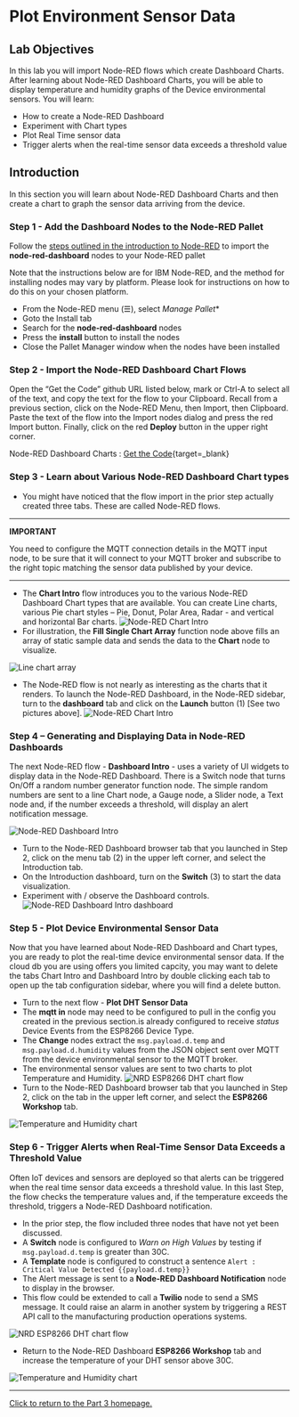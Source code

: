 # Plot Environment Sensor Data

## Lab Objectives

In this lab you will import Node-RED flows which create Dashboard Charts. After learning about Node-RED Dashboard Charts, you will be able to display temperature and humidity graphs of the Device environmental sensors. You will learn:

- How to create a Node-RED Dashboard
- Experiment with Chart types
- Plot Real Time sensor data
- Trigger alerts when the real-time sensor data exceeds a threshold value

## Introduction

In this section you will learn about Node-RED Dashboard Charts and then create a chart to graph the sensor data arriving from the device.

### Step 1 - Add the Dashboard Nodes to the Node-RED Pallet

Follow the [steps outlined in the introduction to Node-RED](NODERED.md#step-3-how-to-install-additional-node-red-nodes-information-only) to import the **node-red-dashboard** nodes to your Node-RED pallet

Note that the instructions below are for IBM Node-RED, and the method for installing nodes may vary by platform. Please look for instructions on how to do this on your chosen platform.

- From the Node-RED menu (☰), select *Manage Pallet**
- Goto the Install tab
- Search for the **node-red-dashboard** nodes
- Press the **install** button to install the nodes
- Close the Pallet Manager window when the nodes have been installed

### Step 2 - Import the Node-RED Dashboard Chart Flows

Open the “Get the Code” github URL listed below, mark or Ctrl-A to select all of the text, and copy the text for the flow to your Clipboard. Recall from a previous section, click on the Node-RED Menu, then Import, then Clipboard. Paste the text of the flow into the Import nodes dialog and press the red Import button. Finally, click on the red **Deploy** button in the upper right corner.

Node-RED Dashboard Charts : [Get the Code](https://binnes.github.io/esp8266Workshop/part3/flows/NRD-Charts-DHTSensorData.json){target=_blank}


### Step 3 - Learn about Various Node-RED Dashboard Chart types

- You might have noticed that the flow import in the prior step actually created three tabs. These are called Node-RED flows.

---
**IMPORTANT**

You need to configure the MQTT connection details in the MQTT input node, to be sure that it will connect to your MQTT broker and subscribe to the right topic matching the sensor data published by your device.

---

- The **Chart Intro** flow introduces you to the various Node-RED Dashboard Chart types that are available. You can create Line charts, various Pie chart styles – Pie, Donut, Polar Area, Radar - and vertical and horizontal Bar charts.
 ![Node-RED Chart Intro](screenshots/Node-RED-ChartIntro-flow.png)
- For illustration, the **Fill Single Chart Array** function node above fills an array of static sample data and sends the data to the **Chart** node to visualize.

 ![Line chart array](screenshots/NRD-Charts-Intro-Flow-LineChartArray.png)

- The Node-RED flow is not nearly as interesting as the charts that it renders. To launch the Node-RED Dashboard, in the Node-RED sidebar, turn to the **dashboard** tab and click on the **Launch** button (1) [See two pictures above].
 ![Node-RED Chart Intro](screenshots/Node-RED-ChartIntro-dashboard.png)

### Step 4 – Generating and Displaying Data in Node-RED Dashboards

The next Node-RED flow - **Dashboard Intro** - uses a variety of UI widgets to display data in the Node-RED Dashboard. There is a Switch node that turns On/Off a random number generator function node. The simple random numbers are sent to a line Chart node, a Gauge node, a Slider node, a Text node and, if the number exceeds a threshold, will display an alert notification message.

 ![Node-RED Dashboard Intro](screenshots/Node-RED-Dashboard-Intro-flow.png)

- Turn to the Node-RED Dashboard browser tab that you launched in Step 2, click on the menu tab (2) in the upper left corner, and select the Introduction tab.
- On the Introduction dashboard, turn on the **Switch** (3) to start the data visualization.
- Experiment with / observe the Dashboard controls.
 ![Node-RED Dashboard Intro dashboard](screenshots/Node-RED-Dashboard-Intro.png)

### Step 5 - Plot Device Environmental Sensor Data

Now that you have learned about Node-RED Dashboard and Chart types, you are ready to plot the real-time device environmental sensor data. If the cloud db you are using offers you
limited capcity, you may want to delete the tabs Chart Intro and Dashboard Intro by double clicking each tab to open up the tab configuration sidebar, where you will find a delete button.

- Turn to the next flow - **Plot DHT Sensor Data**
- The **mqtt in** node may need to be configured to pull in the config you created in the previous section.is already configured to receive *status* Device Events from the ESP8266 Device Type.
- The **Change** nodes extract the ```msg.payload.d.temp``` and ```msg.payload.d.humidity``` values from the JSON object sent over MQTT from the device environmental sensor to the MQTT broker.
- The environmental sensor values are sent to two charts to plot Temperature and Humidity.
 ![NRD ESP8266 DHT chart flow](screenshots/Node-RED-Dashboard-DHT-flow.png)
- Turn to the Node-RED Dashboard browser tab that you launched in Step 2, click on the tab in the upper left corner, and select the **ESP8266 Workshop** tab.

 ![Temperature and Humidity chart](screenshots/NRD-ESP8266-DHT-TempHum-Chart.png)

### Step 6 - Trigger Alerts when Real-Time Sensor Data Exceeds a Threshold Value

Often IoT devices and sensors are deployed so that alerts can be triggered when the real time sensor data exceeds a threshold value. In this last Step, the flow checks the temperature values and, if the temperature exceeds the threshold, triggers a Node-RED Dashboard notification.

- In the prior step, the flow included three nodes that have not yet been discussed.
- A **Switch** node is configured to *Warn on High Values* by testing if ```msg.payload.d.temp``` is greater than 30C.
- A **Template** node is configured to construct a sentence ```Alert : Critical Value Detected {{payload.d.temp}}```
- The Alert message is sent to a **Node-RED Dashboard Notification** node to display in the browser.
- This flow could be extended to call a **Twilio** node to send a SMS message. It could raise an alarm in another system by triggering a REST API call to the manufacturing production operations systems.

 ![NRD ESP8266 DHT chart flow](screenshots/Node-RED-Dashboard-DHT-flow2.png)

- Return to the Node-RED Dashboard **ESP8266 Workshop** tab and increase the temperature of your DHT sensor above 30C.

![Temperature and Humidity chart](screenshots/NRD-ESP8266-DHT-TempHum-ChartAlert.png)

---

[Click to return to the Part 3 homepage.](https://care-group.github.io/ESP866-IoT-Workshop/docs/part3/)
